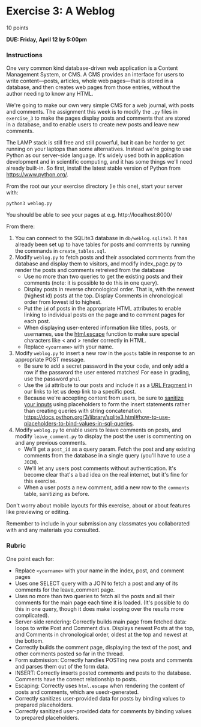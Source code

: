 # Exercise 3: A Weblog

10 points

**DUE: Friday, April 12 by 5:00pm**

### Instructions

One very common kind database-driven web application is a Content Management
System, or CMS. A CMS provides an interface for users to write content—posts,
articles, whole web pages—that is stored in a database, and then creates web
pages from those entries, without the author needing to know any HTML.

We're going to make our own very simple CMS for a web journal, with posts and
comments. The assignment this week is to modify the `.py` files in `exercise_3`
to make the pages display posts and comments that are stored in a database, and
to enable users to create new posts and leave new comments.

The LAMP stack is still free and still powerful, but it can be harder to get running on your laptops than some alternatives. Instead we're going to use Python as our server-side language. It's widely used both in application development and in scientific computing, and it has some things we'll need already built-in. So first, install the latest stable version of Python from https://www.python.org/.

From the root our your exercise directory (ie this one), start your server with:

`python3 weblog.py`

You should be able to see your pages at e.g. http://localhost:8000/

From there:
1. You can connect to the SQLite3 database in `db/weblog.sqlite3`. It has
  already been set up to have tables for posts and comments by running the
  commands in `create_tables.sql`.
1. Modify `weblog.py` to fetch posts and their associated comments from the
    database and display them to visitors, and modify index_page.py to render the 
    posts and comments retreived from the database
    - Use no more than two queries to get the existing posts and their comments
      (note: it is possible to do this in one query).
    - Display posts in reverse chronological order. That is, with the newest
      (highest id) posts at the top. Display Comments in chronological order from
      lowest id to highest.
    - Put the `id` of posts in the appropriate HTML attributes to enable
      linking to individual posts on the page and to comment pages for each post.
    - When displaying user-entered information like titles, posts, or usernames, use
      the [html.escape](https://docs.python.org/3/library/html.html#html.escape)
      function to make sure special characters like < and > render correctly in HTML.
    - Replace `<yourname>` with your name.
1. Modify `weblog.py` to insert a new row in the `posts` table in response to an 
    appropriate POST message.
    - Be sure to add a secret password in the your code, and only add a row if the
      password the user entered matches! For ease in grading, use the password `phil`
    - Use the `id` attribute to our posts and include it as a
      [URL Fragment](https://en.wikipedia.org/wiki/URI_fragment) in our links to
      let us deep link to a specific post.
    - Because we're accepting content from users, be sure to
      [sanitize your inputs](https://xkcd.com/327/) using placeholders to form the insert
      statements rather than creating queries with string concatenation.
      https://docs.python.org/3/library/sqlite3.html#how-to-use-placeholders-to-bind-values-in-sql-queries.
1. Modify `weblog.py` to enable users to leave comments on posts, and modify 
  `leave_comment.py` to display the post the user is commenting on and any previous comments.
    - We'll get a `post_id` as a query param. Fetch the post and any existing
      comments from the database in a single query (you'll have to use a `JOIN`).
    - We'll let any users post comments without authentication. It's become clear
      that's a bad idea on the real internet, but it's fine for this exercise.
    - When a user posts a new comment, add a new row to the `comments` table,
      sanitizing as before.

Don't worry about mobile layouts for this exercise, about or about features like
previewing or editing.

Remember to include in your submission any classmates you collaborated with and
any materials you consulted.

### Rubric

One point each for:
- Replace `<yourname>` with your name in the index, post, and comment pages
- Uses one SELECT query with a JOIN to fetch a post and any of its
  comments for the leave_comment page.
- Uses no more than two queries to fetch all the posts and all their comments
  for the main page each time it is loaded. (It's possible to do this in one 
  query, though it does make looping over the results more complicated).
- Server-side rendering: Correctly builds main page from fetched data: loops to
  write Post and Comment divs. Displays newest Posts at the top, and Comments in
  chronological order, oldest at the top and newest at the bottom.
- Correctly builds the comment page, displaying the text of the post,
  and other comments posted so far in the thread.
- Form submission: Correctly handles POSTing new posts and comments and parses
  them out of the form data.
- INSERT: Correctly inserts posted comments and posts to the database. Comments
  have the correct relationship to posts.
- Escaping: Correctly uses `html.escape` when rendering the content of posts
  and comments, which are usedr-generated.
- Correctly sanitizes user-provided data for posts by binding values to prepared 
  placeholders.
- Correctly sanitized user-provided data for comments by binding values to prepared 
  placeholders.
